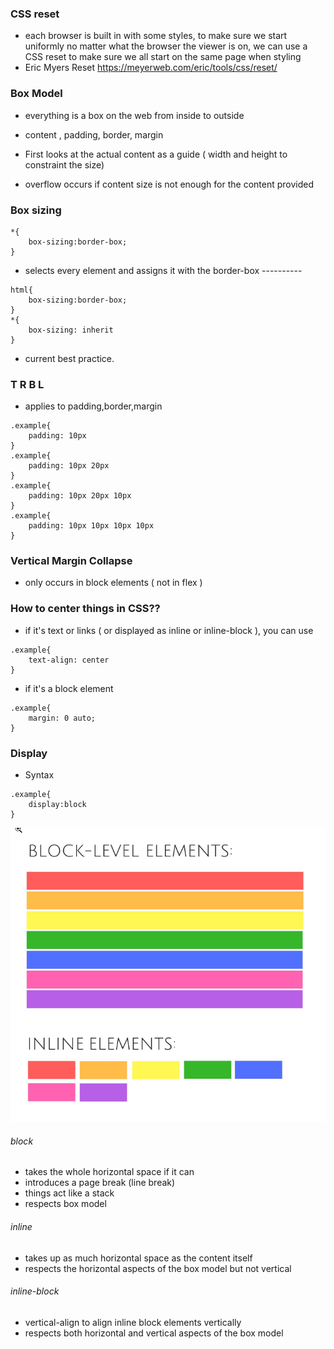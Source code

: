 ### CSS reset

- each browser is built in with some styles, to make sure we start uniformly no matter what the browser the viewer is on, we can use a CSS reset to make sure we all start on the same page when styling
- Eric Myers Reset
  https://meyerweb.com/eric/tools/css/reset/

### Box Model

- everything is a box on the web
  from inside to outside
- content , padding, border, margin

- First looks at the actual content as a guide ( width and height to constraint the size)
- overflow occurs if content size is not enough for the content provided

### Box sizing

```
*{
    box-sizing:border-box;
}
```

- selects every element and assigns it with the border-box ----------

```
html{
    box-sizing:border-box;
}
*{
    box-sizing: inherit
}
```

- current best practice.

### T R B L

- applies to padding,border,margin

```
.example{
    padding: 10px
}
.example{
    padding: 10px 20px
}
.example{
    padding: 10px 20px 10px
}
.example{
    padding: 10px 10px 10px 10px
}
```

### Vertical Margin Collapse

- only occurs in block elements ( not in flex )

### How to center things in CSS??

- if it's text or links ( or displayed as inline or inline-block ), you can use

```
.example{
    text-align: center
}
```

- if it's a block element

```
.example{
    margin: 0 auto;
}
```

### Display

- Syntax

```
.example{
    display:block
}
```

![Visual view for block vs inline](../assets/visualView.png)

###### block

- takes the whole horizontal space if it can
- introduces a page break (line break)
- things act like a stack
- respects box model

###### inline

- takes up as much horizontal space as the content itself
- respects the horizontal aspects of the box model but not vertical

###### inline-block

- vertical-align to align inline block elements vertically
- respects both horizontal and vertical aspects of the box model
